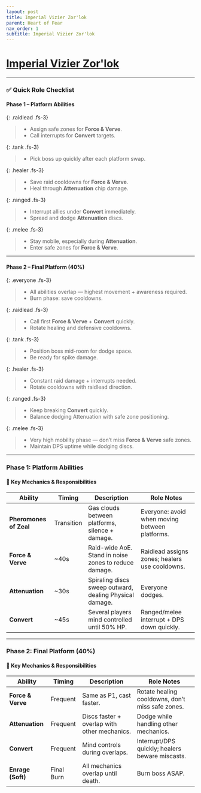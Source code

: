 ```yaml
---
layout: post
title: Imperial Vizier Zor'lok
parent: Heart of Fear
nav_order: 1
subtitle: Imperial Vizier Zor'lok
---
```


# [Imperial Vizier Zor'lok](https://www.wowhead.com/mop-classic/npc=61284/imperial-vizier-zorlok)

---

### ✅ Quick Role Checklist

#### Phase 1 – Platform Abilities

{: .raidlead .fs-3}
> * Assign safe zones for **Force & Verve**.  
> * Call interrupts for **Convert** targets.  

{: .tank .fs-3}
> * Pick boss up quickly after each platform swap.  

{: .healer .fs-3}
> * Save raid cooldowns for **Force & Verve**.  
> * Heal through **Attenuation** chip damage.  

{: .ranged .fs-3}
> * Interrupt allies under **Convert** immediately.  
> * Spread and dodge **Attenuation** discs.  

{: .melee .fs-3}
> * Stay mobile, especially during **Attenuation**.  
> * Enter safe zones for **Force & Verve**.  

---

#### Phase 2 – Final Platform (40%)

{: .everyone .fs-3}
> * All abilities overlap — highest movement + awareness required.  
> * Burn phase: save cooldowns.  

{: .raidlead .fs-3}
> * Call first **Force & Verve** + **Convert** quickly.  
> * Rotate healing and defensive cooldowns.  

{: .tank .fs-3}
> * Position boss mid-room for dodge space.  
> * Be ready for spike damage.  

{: .healer .fs-3}
> * Constant raid damage + interrupts needed.  
> * Rotate cooldowns with raidlead direction.  

{: .ranged .fs-3}
> * Keep breaking **Convert** quickly.  
> * Balance dodging Attenuation with safe zone positioning.  

{: .melee .fs-3}
> * Very high mobility phase — don’t miss **Force & Verve** safe zones.  
> * Maintain DPS uptime while dodging discs.  

---

### Phase 1: Platform Abilities

#### 🧠 Key Mechanics & Responsibilities

| **Ability**           | **Timing** | **Description**                                                      | **Role Notes**                                    |
|-----------------------|------------|----------------------------------------------------------------------|--------------------------------------------------|
| **Pheromones of Zeal**| Transition | Gas clouds between platforms, silence + damage.                      | Everyone: avoid when moving between platforms.   |
| **Force & Verve**     | \~40s      | Raid-wide AoE. Stand in noise zones to reduce damage.                 | Raidlead assigns zones; healers use cooldowns.   |
| **Attenuation**       | \~30s      | Spiraling discs sweep outward, dealing Physical damage.               | Everyone dodges.                                 |
| **Convert**           | \~45s      | Several players mind controlled until 50% HP.                         | Ranged/melee interrupt + DPS down quickly.       |

---

### Phase 2: Final Platform (40%)

#### 🧠 Key Mechanics & Responsibilities

| **Ability**           | **Timing** | **Description**                                                      | **Role Notes**                                    |
|-----------------------|------------|----------------------------------------------------------------------|--------------------------------------------------|
| **Force & Verve**     | Frequent   | Same as P1, cast faster.                                             | Rotate healing cooldowns, don’t miss safe zones. |
| **Attenuation**       | Frequent   | Discs faster + overlap with other mechanics.                         | Dodge while handling other mechanics.            |
| **Convert**           | Frequent   | Mind controls during overlaps.                                        | Interrupt/DPS quickly; healers beware miscasts.  |
| **Enrage (Soft)**     | Final Burn | All mechanics overlap until death.                                   | Burn boss ASAP.                                  |
